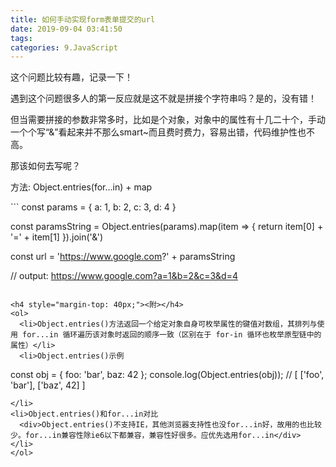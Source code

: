 ```yaml
---
title: 如何手动实现form表单提交的url
date: 2019-09-04 03:41:50
tags:
categories: 9.JavaScript
---
```

<p>这个问题比较有趣，记录一下！</p>

<!-- more -->

<p>遇到这个问题很多人的第一反应就是这不就是拼接个字符串吗？是的，没有错！</p>
<p>但当需要拼接的参数非常多时，比如是个对象，对象中的属性有十几二十个，手动一个个写“&”看起来并不那么smart~而且费时费力，容易出错，代码维护性也不高。</p>
<p>那该如何去写呢？</p>

<p>方法: Object.entries(for...in) + map</p>
```
const params = {
  a: 1,
  b: 2,
  c: 3,
  d: 4
}

const paramsString = Object.entries(params).map(item => {
  return item[0] + '=' + item[1]
}).join('&')

const url = 'https://www.google.com?' + paramsString

// output: https://www.google.com?a=1&b=2&c=3&d=4

```

<h4 style="margin-top: 40px;"><附></h4>
<ol>
  <li>Object.entries()方法返回一个给定对象自身可枚举属性的键值对数组，其排列与使用 for...in 循环遍历该对象时返回的顺序一致（区别在于 for-in 循环也枚举原型链中的属性）</li>
  <li>Object.entries()示例
  ```
  const obj = { foo: 'bar', baz: 42 };
  console.log(Object.entries(obj)); // [ ['foo', 'bar'], ['baz', 42] ]

  ```
  </li>
  <li>Object.entries()和for...in对比
    <div>Object.entries()不支持IE，其他浏览器支持性也没for...in好，故用的也比较少。for...in兼容性除ie6以下都兼容，兼容性好很多。应优先选用for...in</div>
  </li>
</ol>
